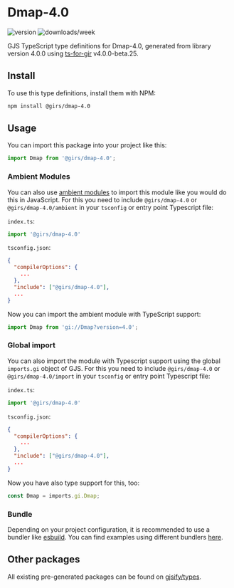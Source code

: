 
# Dmap-4.0

![version](https://img.shields.io/npm/v/@girs/dmap-4.0)
![downloads/week](https://img.shields.io/npm/dw/@girs/dmap-4.0)


GJS TypeScript type definitions for Dmap-4.0, generated from library version 4.0.0 using [ts-for-gir](https://github.com/gjsify/ts-for-gir) v4.0.0-beta.25.

## Install

To use this type definitions, install them with NPM:
```bash
npm install @girs/dmap-4.0
```

## Usage

You can import this package into your project like this:
```ts
import Dmap from '@girs/dmap-4.0';
```

### Ambient Modules

You can also use [ambient modules](https://github.com/gjsify/ts-for-gir/tree/main/packages/cli#ambient-modules) to import this module like you would do this in JavaScript.
For this you need to include `@girs/dmap-4.0` or `@girs/dmap-4.0/ambient` in your `tsconfig` or entry point Typescript file:

`index.ts`:
```ts
import '@girs/dmap-4.0'
```

`tsconfig.json`:
```json
{
  "compilerOptions": {
    ...
  },
  "include": ["@girs/dmap-4.0"],
  ...
}
```

Now you can import the ambient module with TypeScript support: 

```ts
import Dmap from 'gi://Dmap?version=4.0';
```

### Global import

You can also import the module with Typescript support using the global `imports.gi` object of GJS.
For this you need to include `@girs/dmap-4.0` or `@girs/dmap-4.0/import` in your `tsconfig` or entry point Typescript file:

`index.ts`:
```ts
import '@girs/dmap-4.0'
```

`tsconfig.json`:
```json
{
  "compilerOptions": {
    ...
  },
  "include": ["@girs/dmap-4.0"],
  ...
}
```

Now you have also type support for this, too:

```ts
const Dmap = imports.gi.Dmap;
```

### Bundle

Depending on your project configuration, it is recommended to use a bundler like [esbuild](https://esbuild.github.io/). You can find examples using different bundlers [here](https://github.com/gjsify/ts-for-gir/tree/main/examples).

## Other packages

All existing pre-generated packages can be found on [gjsify/types](https://github.com/gjsify/types).

